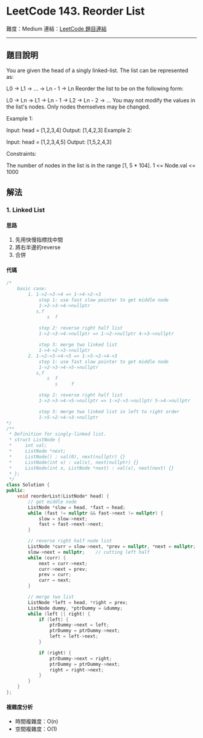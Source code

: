 # LeetCode 143. Reorder List

難度：Medium
連結：[LeetCode 題目連結](https://leetcode.com/problems/reorder-list/description/)

---

## 題目說明
    
You are given the head of a singly linked-list. The list can be represented as:

L0 → L1 → … → Ln - 1 → Ln
Reorder the list to be on the following form:

L0 → Ln → L1 → Ln - 1 → L2 → Ln - 2 → …
You may not modify the values in the list's nodes. Only nodes themselves may be changed.

 

Example 1:


Input: head = [1,2,3,4]
Output: [1,4,2,3]
Example 2:


Input: head = [1,2,3,4,5]
Output: [1,5,2,4,3]
 

Constraints:

The number of nodes in the list is in the range [1, 5 * 104].
1 <= Node.val <= 1000

## 解法
### 1. Linked List
#### 思路

1. 先用快慢指標找中間
2. 將右半邊的reverse
3. 合併

#### 代碼
```c++
/*
    basic case:
        1. 1->2->3->4 => 1->4->2->3
            step 1: use fast slow pointer to get middle node
            1->2->3->4->nullptr
           s,f
               s  f
            
            step 2: reverse right half list
            1->2->3->4->nullptr => 1->2->nullptr 4->3->nullptr

            step 3: merge two linked list
            1->4->2->3->nullptr
        2. 1->2->3->4->5 => 1->5->2->4->3
            step 1: use fast slow pointer to get middle node
            1->2->3->4->5->nullptr
           s,f
               s  f
                  s     f

            step 2: reverse right half list
            1->2->3->4->5->nullptr => 1->2->3->nullptr 5->4->nullptr

            step 3: merge two linked list in left to right order
            1->5->2->4->3->nullptr
*/
/**
 * Definition for singly-linked list.
 * struct ListNode {
 *     int val;
 *     ListNode *next;
 *     ListNode() : val(0), next(nullptr) {}
 *     ListNode(int x) : val(x), next(nullptr) {}
 *     ListNode(int x, ListNode *next) : val(x), next(next) {}
 * };
 */
class Solution {
public:
    void reorderList(ListNode* head) {
        // get middle node
        ListNode *slow = head, *fast = head;
        while (fast != nullptr && fast->next != nullptr) {
            slow = slow->next;
            fast = fast->next->next;
        }

        // reverse right half node list
        ListNode *curr = slow->next, *prev = nullptr, *next = nullptr;
        slow->next = nullptr;    // cutting left half
        while (curr) {
            next = curr->next;
            curr->next = prev;
            prev = curr;
            curr = next;
        }

        // merge two list
        ListNode *left = head, *right = prev;
        ListNode dummy, *ptrDummy = &dummy;
        while (left || right) {
            if (left) {
                ptrDummy->next = left;
                ptrDummy = ptrDummy->next;
                left = left->next;
            }

            if (right) {
                ptrDummy->next = right;
                ptrDummy = ptrDummy->next;
                right = right->next;
            }
        }
    }
};
```

#### 複雜度分析

- 時間複雜度：O(n)
- 空間複雜度：O(1)
